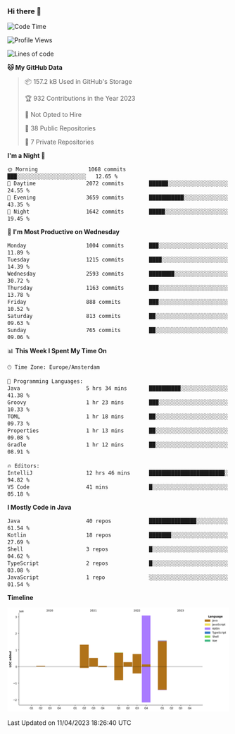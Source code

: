 ### Hi there 👋


<!--START_SECTION:waka-->
![Code Time](http://img.shields.io/badge/Code%20Time-3%2C155%20hrs%2016%20mins-blue)

![Profile Views](http://img.shields.io/badge/Profile%20Views-1-blue)

![Lines of code](https://img.shields.io/badge/From%20Hello%20World%20I%27ve%20Written-8.4%20million%20lines%20of%20code-blue)

**🐱 My GitHub Data** 

> 📦 157.2 kB Used in GitHub's Storage 
 > 
> 🏆 932 Contributions in the Year 2023
 > 
> 🚫 Not Opted to Hire
 > 
> 📜 38 Public Repositories 
 > 
> 🔑 7 Private Repositories 
 > 
**I'm a Night 🦉** 

```text
🌞 Morning                1068 commits        ███░░░░░░░░░░░░░░░░░░░░░░   12.65 % 
🌆 Daytime                2072 commits        ██████░░░░░░░░░░░░░░░░░░░   24.55 % 
🌃 Evening                3659 commits        ███████████░░░░░░░░░░░░░░   43.35 % 
🌙 Night                  1642 commits        █████░░░░░░░░░░░░░░░░░░░░   19.45 % 
```
📅 **I'm Most Productive on Wednesday** 

```text
Monday                   1004 commits        ███░░░░░░░░░░░░░░░░░░░░░░   11.89 % 
Tuesday                  1215 commits        ████░░░░░░░░░░░░░░░░░░░░░   14.39 % 
Wednesday                2593 commits        ████████░░░░░░░░░░░░░░░░░   30.72 % 
Thursday                 1163 commits        ███░░░░░░░░░░░░░░░░░░░░░░   13.78 % 
Friday                   888 commits         ███░░░░░░░░░░░░░░░░░░░░░░   10.52 % 
Saturday                 813 commits         ██░░░░░░░░░░░░░░░░░░░░░░░   09.63 % 
Sunday                   765 commits         ██░░░░░░░░░░░░░░░░░░░░░░░   09.06 % 
```


📊 **This Week I Spent My Time On** 

```text
🕑︎ Time Zone: Europe/Amsterdam

💬 Programming Languages: 
Java                     5 hrs 34 mins       ██████████░░░░░░░░░░░░░░░   41.38 % 
Groovy                   1 hr 23 mins        ███░░░░░░░░░░░░░░░░░░░░░░   10.33 % 
TOML                     1 hr 18 mins        ██░░░░░░░░░░░░░░░░░░░░░░░   09.73 % 
Properties               1 hr 13 mins        ██░░░░░░░░░░░░░░░░░░░░░░░   09.08 % 
Gradle                   1 hr 12 mins        ██░░░░░░░░░░░░░░░░░░░░░░░   08.91 % 

🔥 Editors: 
IntelliJ                 12 hrs 46 mins      ████████████████████████░   94.82 % 
VS Code                  41 mins             █░░░░░░░░░░░░░░░░░░░░░░░░   05.18 % 
```

**I Mostly Code in Java** 

```text
Java                     40 repos            ███████████████░░░░░░░░░░   61.54 % 
Kotlin                   18 repos            ███████░░░░░░░░░░░░░░░░░░   27.69 % 
Shell                    3 repos             █░░░░░░░░░░░░░░░░░░░░░░░░   04.62 % 
TypeScript               2 repos             █░░░░░░░░░░░░░░░░░░░░░░░░   03.08 % 
JavaScript               1 repo              ░░░░░░░░░░░░░░░░░░░░░░░░░   01.54 % 
```



**Timeline**

![Lines of Code chart](https://raw.githubusercontent.com/powercasgamer/powercasgamer/master/assets/bar_graph.png)


 Last Updated on 11/04/2023 18:26:40 UTC
<!--END_SECTION:waka-->
